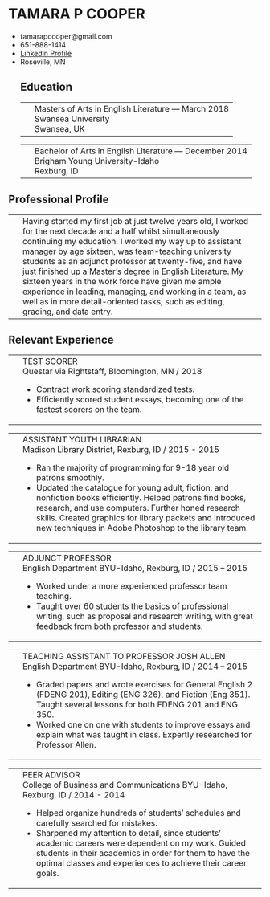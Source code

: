 <!DOCTYPE html>
<HTML> 
<HEAD> 
<link rel="stylesheet" type=/css" href=""/>
<title>TAMARA P COOPER</title> 
</HEAD>
<H1>TAMARA P COOPER</H1> 
   <div class="container">
  <div class="about">
<ul>
  <li>tamarapcooper@gmail.com</li>
  <li>651-888-1414</li>
   <li><a href="https://www.linkedin.com/in/tamara-p-cooper/">Linkedin Profile</a></li>
  <li>Roseville, MN</li> 
     <H2>Education</H2> 
<TABLE><TR><TD>&nbsp;</TD> 
<TD>Masters of Arts in English Literature — March 2018 
<BR>Swansea University<BR> 
Swansea, UK</TD></TR></TABLE> 
   <TABLE><TR><TD>&nbsp;</TD> 
<TD>Bachelor of Arts in English Literature — December 2014 
<BR>Brigham Young University-Idaho<BR> 
Rexburg, ID</TD></TR></TABLE>
   </div>
     <div class="Resume">
<H2>Professional Profile</H2> 
<TABLE><TR><TD>&nbsp;</TD> 
<TD>Having started my first job at just twelve years old, I worked for the next decade and a half whilst simultaneously continuing my education. I worked my way up to assistant manager by age sixteen, was team-teaching university students as an adjunct professor at twenty-five, and have just finished up a Master’s degree in English Literature. My sixteen years in the work force have given me ample experience in leading, managing, and working in a team, as well as in more detail-oriented tasks, such as editing, grading, and data entry.</TD></TR></TABLE> 
<H2>Relevant Experience</H2> 
<TABLE><TR><TD>&nbsp;</TD> 
<TD>TEST SCORER<BR> 
Questar via Rightstaff, Bloomington, MN / 2018<UL> 
<LI>Contract work scoring standardized tests.</LI> 
<LI>Efficiently scored student essays, becoming one of the fastest scorers on the team.</LI></UL></TD></TR></TABLE> 
<TABLE><TR><TD>&nbsp;</TD> 
<TD>ASSISTANT YOUTH LIBRARIAN<BR> 
Madison Library District, Rexburg, ID / 2015 - 2015<UL>
   <LI>Ran the majority of programming for 9-18 year old patrons smoothly. </LI> 
<LI>Updated the catalogue for young adult, fiction, and nonfiction books efficiently. Helped patrons find books, research, and use computers. Further honed research skills. Created graphics for library packets and introduced new techniques in Adobe Photoshop to the library team.</LI></UL></TD></TR></TABLE> 
 <TABLE><TR><TD>&nbsp;</TD> 
<TD>ADJUNCT PROFESSOR<BR> 
English Department BYU-Idaho, Rexburg, ID / 2015 – 2015<UL>
   <LI>Worked under a more experienced professor team teaching.</LI> 
<LI>Taught over 60 students the basics of professional writing, such as proposal and research writing, with great feedback from both professor and students.</LI></UL></TD></TR></TABLE> 
<TABLE><TR><TD>&nbsp;</TD> 
<TD>TEACHING ASSISTANT TO PROFESSOR JOSH ALLEN<BR> 
English Department BYU-Idaho, Rexburg, ID / 2014 – 2015<UL>
   <LI>Graded papers and wrote exercises for General English 2 (FDENG 201), Editing (ENG 326), and Fiction (Eng 351). Taught several lessons for both FDENG 201 and ENG 350.</LI> 
<LI>Worked one on one with students to improve essays and explain what was taught in class. Expertly researched for Professor Allen.</LI></UL></TD></TR></TABLE> 
 <TABLE><TR><TD>&nbsp;</TD> 
<TD>PEER ADVISOR<BR> 
College of Business and Communications BYU-Idaho, Rexburg, ID / 2014 - 2014<UL>
 <LI>Helped organize hundreds of students’ schedules and carefully searched for mistakes. </LI> 
<LI>Sharpened my attention to detail, since students’ academic careers were dependent on my work. Guided students in their academics in order for them to have the optimal classes and experiences to achieve their career goals.</LI></UL></TD></TR></TABLE> 
 
  </div>
</BODY> 
</div>
</HTML>
